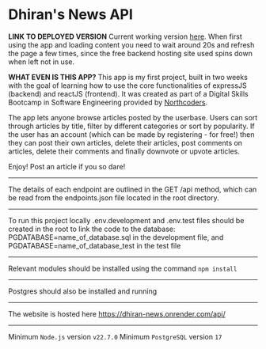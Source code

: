 # Dhiran's News API

**LINK TO DEPLOYED VERSION**
Current working version [here](https://dhiran-news-app.netlify.app/articles).
When first using the app and loading content you need to wait around 20s and refresh the page a few times, since the free backend hosting site used spins down when left not in use.

**WHAT EVEN IS THIS APP?**
This app is my first project, built in two weeks with the goal of learning how to use the core functionalities of expressJS (backend) and reactJS (frontend). It was created as part of a Digital Skills Bootcamp in Software Engineering provided by [Northcoders](https://northcoders.com/).

The app lets anyone browse articles posted by the userbase. Users can sort through articles by title, filter by different categories or sort by popularity. If the user has an account (which can be made by registering - for free!) then they can post their own articles, delete their articles, post comments on articles, delete their comments and finally downvote or upvote articles.

Enjoy! Post an article if you so dare!

---

The details of each endpoint are outlined in the GET /api method, which can be read from the endpoints.json file located in the root directory.

---

To run this project locally .env.development and .env.test files should be created in the root to link the code to the database: PGDATABASE=name_of_database.sql in the development file, and PGDATABASE=name_of_database_test in the test file

---

Relevant modules should be installed using the command `npm install`

---

Postgres should also be installed and running

---

The website is hosted here https://dhiran-news.onrender.com/api/

---

Minimum `Node.js` version `v22.7.0`
Minimum `PostgreSQL` version `17`
